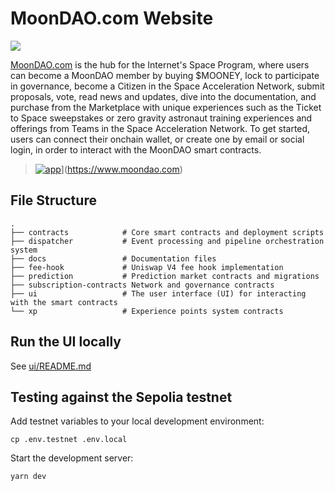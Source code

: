 # MoonDAO.com Website

[![](https://gray-main-toad-36.mypinata.cloud/ipfs/bafybeih5z7vuvnmzbt3c5ntb7mjw5q2baulgojsvghgijrcznlh3ur3xma)](https://www.moondao.com)

[MoonDAO.com](https://www.moondao.com) is the hub for the Internet's Space Program, where users can become a MoonDAO member by buying $MOONEY, lock to participate in governance, become a Citizen in the Space Acceleration Network, submit proposals, vote, read news and updates, dive into the documentation, and purchase from the Marketplace with unique experiences such as the Ticket to Space sweepstakes or zero gravity astronaut training experiences and offerings from Teams in the Space Acceleration Network. To get started, users can connect their onchain wallet, or create one by email or social login, in order to interact with the MoonDAO smart contracts.

> [![app](https://gray-main-toad-36.mypinata.cloud/ipfs/bafybeifj47o7trhnktsabduwuzbfodldot5es4dfhxajodup4kqgx2bntm)](https://www.moondao.com)](https://www.moondao.com)

## File Structure

```
.
├── contracts            # Core smart contracts and deployment scripts
├── dispatcher           # Event processing and pipeline orchestration system
├── docs                 # Documentation files
├── fee-hook             # Uniswap V4 fee hook implementation
├── prediction           # Prediction market contracts and migrations
├── subscription-contracts Network and governance contracts
├── ui                   # The user interface (UI) for interacting with the smart contracts
└── xp                   # Experience points system contracts
```

## Run the UI locally

See [ui/README.md](ui/README.md)

## Testing against the Sepolia testnet

Add testnet variables to your local development environment:
```
cp .env.testnet .env.local
```

Start the development server:
```
yarn dev
```
